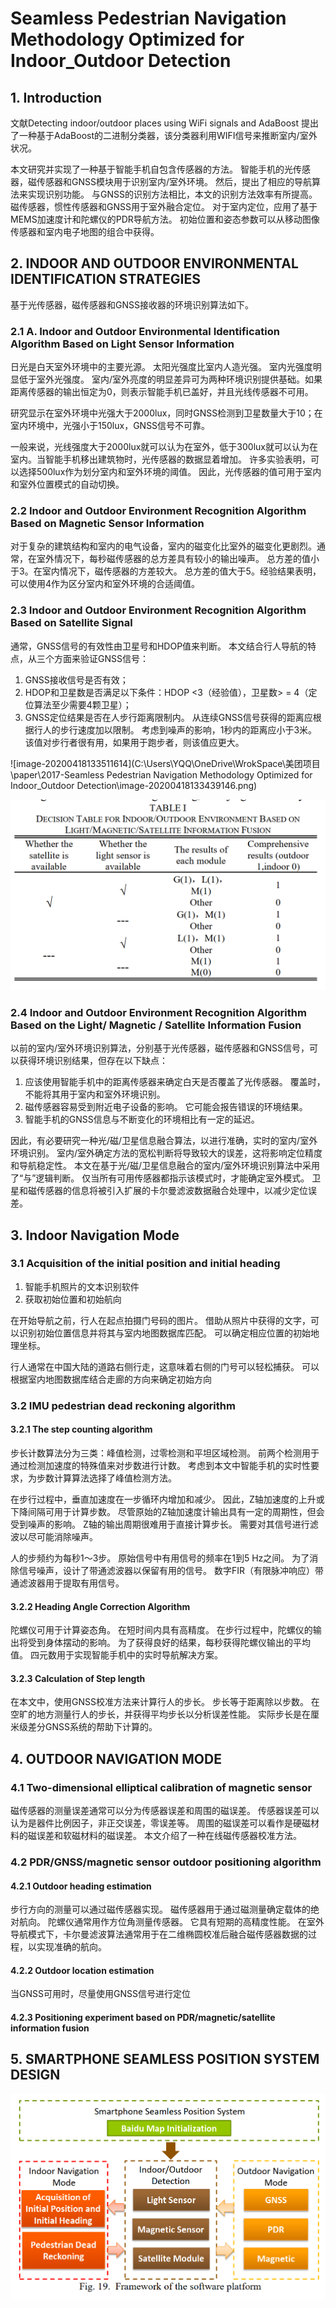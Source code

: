 # Seamless Pedestrian Navigation Methodology Optimized for Indoor_Outdoor Detection

##  1. Introduction

文献Detecting indoor/outdoor places using WiFi signals and AdaBoost 提出了一种基于AdaBoost的二进制分类器，该分类器利用WIFI信号来推断室内/室外状况。

本文研究并实现了一种基于智能手机自包含传感器的方法。 智能手机的光传感器，磁传感器和GNSS模块用于识别室内/室外环境。 然后，提出了相应的导航算法来实现识别功能。 与GNSS的识别方法相比，本文的识别方法效率有所提高。 磁传感器，惯性传感器和GNSS用于室外融合定位。 对于室内定位，应用了基于MEMS加速度计和陀螺仪的PDR导航方法。 初始位置和姿态参数可以从移动图像传感器和室内电子地图的组合中获得。

## 2. INDOOR AND OUTDOOR ENVIRONMENTAL IDENTIFICATION STRATEGIES  
基于光传感器，磁传感器和GNSS接收器的环境识别算法如下。

### 2.1 A. Indoor and Outdoor Environmental Identification Algorithm Based on Light Sensor Information  

日光是白天室外环境中的主要光源。 太阳光强度比室内人造光强。 室内光强度明显低于室外光强度。 室内/室外亮度的明显差异可为两种环境识别提供基础。如果距离传感器的输出恒定为0，则表示智能手机已盖好，并且光线传感器不可用。

研究显示在室外环境中光强大于2000lux，同时GNSS检测到卫星数量大于10；在室内环境中，光强小于150lux，GNSS信号不可靠。

一般来说，光线强度大于2000lux就可以认为在室外，低于300lux就可以认为在室内。当智能手机移出建筑物时，光传感器的数据显着增加。 许多实验表明，可以选择500lux作为划分室内和室外环境的阈值。 因此，光传感器的值可用于室内和室外位置模式的自动切换。

### 2.2 Indoor and Outdoor Environment Recognition Algorithm Based on Magnetic Sensor Information  
对于复杂的建筑结构和室内的电气设备，室内的磁变化比室外的磁变化更剧烈。通常，在室外情况下，每秒磁传感器的总方差具有较小的输出噪声。 总方差的值小于3。在室内情况下，磁传感器的方差较大。 总方差的值大于5。经验结果表明，可以使用4作为区分室内和室外环境的合适阈值。

### 2.3 Indoor and Outdoor Environment Recognition Algorithm Based on Satellite Signal  

通常，GNSS信号的有效性由卫星号和HDOP值来判断。 本文结合行人导航的特点，从三个方面来验证GNSS信号：

1. GNSS接收信号是否有效；
2. HDOP和卫星数是否满足以下条件：HDOP <3（经验值），卫星数> = 4（定位算法至少需要4颗卫星）；
3. GNSS定位结果是否在人步行距离限制内。 从连续GNSS信号获得的距离应根据行人的步行速度加以限制。 考虑到噪声的影响，1秒内的距离应小于3米。 该值对步行者很有用，如果用于跑步者，则该值应更大。

![image-20200418133511614](C:\Users\YQQ\OneDrive\WrokSpace\美团项目\paper\2017-Seamless Pedestrian Navigation Methodology Optimized for Indoor_Outdoor Detection\image-20200418133439146.png)

![image-20200418161838891](image-20200418161838891.png)

### 2.4 Indoor and Outdoor Environment Recognition Algorithm Based on the Light/ Magnetic / Satellite Information Fusion  

以前的室内/室外环境识别算法，分别基于光传感器，磁传感器和GNSS信号，可以获得环境识别结果，但存在以下缺点：

1. 应该使用智能手机中的距离传感器来确定白天是否覆盖了光传感器。 覆盖时，不能将其用于室内和室外环境识别。
2. 磁传感器容易受到附近电子设备的影响。 它可能会报告错误的环境结果。
3. 智能手机的GNSS信息与不断变化的环境相比有一定的延迟。

因此，有必要研究一种光/磁/卫星信息融合算法，以进行准确，实时的室内/室外环境识别。 室内/室外确定方法的宽松判断将导致较大的误差，这将影响定位精度和导航稳定性。 本文在基于光/磁/卫星信息融合的室内/室外环境识别算法中采用了“与”逻辑判断。 仅当所有可用传感器都指示该模式时，才能确定室外模式。 卫星和磁传感器的信息将被引入扩展的卡尔曼滤波数据融合处理中，以减少定位误差。

## 3. Indoor Navigation Mode

### 3.1 Acquisition of the initial position and initial heading  

1. 智能手机照片的文本识别软件
2. 获取初始位置和初始航向

在开始导航之前，行人在起点拍摄门号码的图片。 借助从照片中获得的文字，可以识别初始位置信息并将其与室内地图数据库匹配。 可以确定相应位置的初始地理坐标。

行人通常在中国大陆的道路右侧行走，这意味着右侧的门号可以轻松捕获。 可以根据室内地图数据库结合走廊的方向来确定初始方向

### 3.2 IMU pedestrian dead reckoning algorithm  

#### 3.2.1 The step counting algorithm  

步长计数算法分为三类：峰值检测，过零检测和平坦区域检测。 前两个检测用于通过检测加速度的特殊值来对步数进行计数。 考虑到本文中智能手机的实时性要求，为步数计算算法选择了峰值检测方法。

在步行过程中，垂直加速度在一步循环内增加和减少。 因此，Z轴加速度的上升或下降间隔可用于计算步数。 尽管原始的Z轴加速度计输出具有一定的周期性，但会受到噪声的影响。 Z轴的输出周期很难用于直接计算步长。 需要对其信号进行滤波以尽可能消除噪声。

人的步频约为每秒1〜3步。 原始信号中有用信号的频率在1到5 Hz之间。 为了消除信号噪声，设计了带通滤波器以保留有用的信号。 数字FIR（有限脉冲响应）带通滤波器用于提取有用信号。

#### 3.2.2 Heading Angle Correction Algorithm  

陀螺仪可用于计算姿态角。 在短时间内具有高精度。 在步行过程中，陀螺仪的输出将受到身体摆动的影响。 为了获得良好的结果，每秒获得陀螺仪输出的平均值。 四元数用于实现智能手机中的实时导航解决方案。

#### 3.2.3 Calculation of Step length  

在本文中，使用GNSS校准方法来计算行人的步长。 步长等于距离除以步数。 在空旷的地方测量行人的步长，并获得平均步长以分析误差性能。 实际步长是在厘米级差分GNSS系统的帮助下计算的。 

## 4. OUTDOOR NAVIGATION MODE  

### 4.1 Two-dimensional elliptical calibration of magnetic sensor  

磁传感器的测量误差通常可以分为传感器误差和周围的磁误差。 传感器误差可以认为是器件比例因子，非正交误差，零误差等。 周围的磁误差可以看作是硬磁材料的磁误差和软磁材料的磁误差。 本文介绍了一种在线磁传感器校准方法。

### 4.2 PDR/GNSS/magnetic sensor outdoor positioning algorithm  

#### 4.2.1 Outdoor heading estimation  

步行方向的测量可以通过磁传感器实现。 磁传感器用于通过磁测量确定载体的绝对航向。 陀螺仪通常用作方位角测量传感器。 它具有短期的高精度性能。 在室外导航模式下，卡尔曼滤波算法通常用于在二维椭圆校准后融合磁传感器数据的过程，以实现准确的航向。

#### 4.2.2 Outdoor location estimation  

当GNSS可用时，尽量使用GNSS信号进行定位

#### 4.2.3 Positioning experiment based on PDR/magnetic/satellite information fusion

## 5. SMARTPHONE SEAMLESS POSITION SYSTEM DESIGN  

![image-20200418160135181](image-20200418160135181.png)